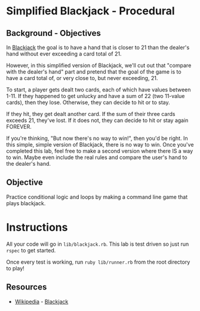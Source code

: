 # Simplified Blackjack - Procedural

## Background - Objectives

In [Blackjack](http://en.wikipedia.org/wiki/Blackjack) the goal is to have a hand that is closer to 21 than the dealer's hand without ever exceeding a card total of 21. 

However, in this simplified version of Blackjack, we'll cut out that "compare with the dealer's hand" part and pretend that the goal of the game is to have a card total of, or very close to, but never exceeding, 21.

To start, a player gets dealt two cards, each of which have values between 1-11. If they happened to get unlucky and have a sum of 22 (two 11-value cards), then they lose. Otherwise, they can decide to hit or to stay.

If they hit, they get dealt another card. If the sum of their three cards exceeds 21, they've lost. If it does not, they can decide to hit or stay again FOREVER.

If you're thinking, "But now there's no way to win!", then you'd be right. In this simple, simple version of Blackjack, there is no way to win. Once you've completed this lab, feel free to make a second version where there IS a way to win. Maybe even include the real rules and compare the user's hand to the dealer's hand.

## Objective

Practice conditional logic and loops by making a command line game that plays blackjack. 

# Instructions

All your code will go in `lib/blackjack.rb`. This lab is test driven so just run `rspec` to get started.

Once every test is working, run  `ruby lib/runner.rb` from the root directory to play!

## Resources
* [Wikipedia](http://en.wikipedia.org/) - [Blackjack](http://en.wikipedia.org/wiki/Blackjack)
